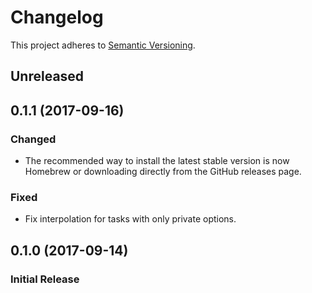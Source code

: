 # Changelog
This project adheres to [Semantic Versioning](http://semver.org/spec/v2.0.0.html).

## Unreleased

## 0.1.1 (2017-09-16)
### Changed
- The recommended way to install the latest stable version is now Homebrew or
  downloading directly from the GitHub releases page.

### Fixed
- Fix interpolation for tasks with only private options.

## 0.1.0 (2017-09-14)
### Initial Release
